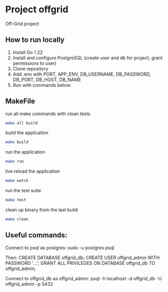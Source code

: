 # Project offgrid

Off-Grid project

## How to run locally

1. Install Go 1.22
2. Install and configure PostgreSQL (create user and db for project, grant permissions to user)
3. Clone repository
4. Add .env with PORT, APP_ENV, DB_USERNAME, DB_PASSWORD, DB_PORT, DB_HOST, DB_NAME
5. Run with commands below:

## MakeFile

run all make commands with clean tests
```bash
make all build
```

build the application
```bash
make build
```

run the application
```bash
make run
```

live reload the application
```bash
make watch
```

run the test suite
```bash
make test
```

clean up binary from the last build
```bash
make clean
```

## Useful commands:

Connect to psql as postgres:
sudo -u postgres psql

Then:
CREATE DATABASE offgrid_db;
CREATE USER offgrid_admin WITH PASSWORD '...';
GRANT ALL PRIVILEGES ON DATABASE offgrid_db TO offgrid_admin;


Connect to offgrid_db as offgrid_admin:
psql -h localhost -d offgrid_db -U offgrid_admin -p 5432
